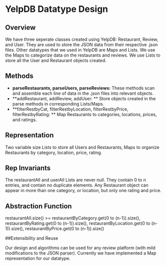 # YelpDB Datatype Design

## Overview

We have three seperate classes created using YelpDB: Restaurant, Review, and User. They are used to store the JSON data from their respective .json files.
Other datatypes that we used in YelpDB are Maps and Lists. We use the Maps to categorize data on the restaurants and reviews. We use Lists to store all 
the User and Restaurant objects created. 

## Methods

* **parseRestaurants, parseUsers, parseReviews:** These methods scan and assemble each line of data in the .json files into relevant objects.
* **addRestaurant, addReview, addUser: ** Store objects created in the parse methods in corresponding Lists/Maps.
* **filterRestbyCat, filterRestbyLocation, filterRestbyPrice, filterRestbyRating: ** Map Restaurants to categories, locations, prices, and ratings.

## Representation

Two variable size Lists to store all Users and Restaurants, Maps to organize Restaurants by category, location, price, rating.

## Rep Invariants

The restaurantAll and userAll Lists are never null. They contain 0 to n entries, and contain no duplicate elements.
Any Restaurant object can appear in more than one category, or location, but only one rating and price.

## Abstraction Function

restaurantAll.size() >= restaurantByCategory.get(0 to (n-1)).size(), restaurantByRating.get(0 to (n-1)).size(), restaurantByLocation.get(0 to (n-1)).size(), restaurantByPrice.get(0 to (n-1)).size()

##Extensibility and Reuse

Our design and algorithms can be used for any review platform (with mild modifications to the JSON parser).
Currently we have implemented a Map representation for our datatype.